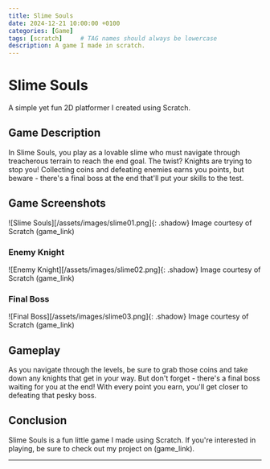 ```yaml
---
title: Slime Souls
date: 2024-12-21 10:00:00 +0100
categories: [Game]
tags: [scratch]     # TAG names should always be lowercase
description: A game I made in scratch.
---
```


# Slime Souls

A simple yet fun 2D platformer I created using Scratch.

## Game Description

In Slime Souls, you play as a lovable slime who must navigate through treacherous terrain to reach the end goal. The twist? Knights are trying to stop you! Collecting coins and defeating enemies earns you points, but beware - there's a final boss at the end that'll put your skills to the test.

## Game Screenshots

![Slime Souls][/assets/images/slime01.png]{: .shadow}
Image courtesy of Scratch (game_link)

### Enemy Knight
![Enemy Knight][/assets/images/slime02.png]{: .shadow}
Image courtesy of Scratch (game_link)

### Final Boss
![Final Boss][/assets/images/slime03.png]{: .shadow}
Image courtesy of Scratch (game_link)

## Gameplay

As you navigate through the levels, be sure to grab those coins and take down any knights that get in your way. But don't forget - there's a final boss waiting for you at the end! With every point you earn, you'll get closer to defeating that pesky boss.

## Conclusion

Slime Souls is a fun little game I made using Scratch. If you're interested in playing, be sure to check out my project on (game_link).

---

[game_link]: https://scratch.mit.edu/projects/1101286169/